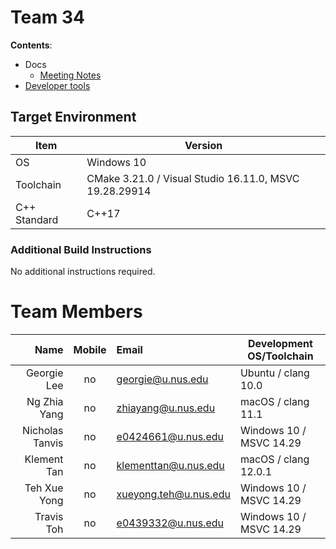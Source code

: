 # Team 34

**Contents**:

* Docs
  * [Meeting Notes](docs/meeting-notes)
* [Developer tools](Team34/Code34/contrib/devtools)

## Target Environment

Item | Version
-|-
OS | Windows 10
Toolchain | CMake 3.21.0 / Visual Studio 16.11.0, MSVC 19.28.29914
C++ Standard | C++17

### Additional Build Instructions

No additional instructions required.

# Team Members

Name | Mobile | Email | Development OS/Toolchain
-:|:-:|:-|-|
Georgie Lee | no | georgie@u.nus.edu | Ubuntu / clang 10.0
Ng Zhia Yang | no | zhiayang@u.nus.edu | macOS / clang 11.1
Nicholas Tanvis | no | e0424661@u.nus.edu | Windows 10 / MSVC 14.29
Klement Tan | no | klementtan@u.nus.edu | macOS / clang 12.0.1
Teh Xue Yong | no | xueyong.teh@u.nus.edu | Windows 10 / MSVC 14.29
Travis Toh | no | e0439332@u.nus.edu | Windows 10 / MSVC 14.29
